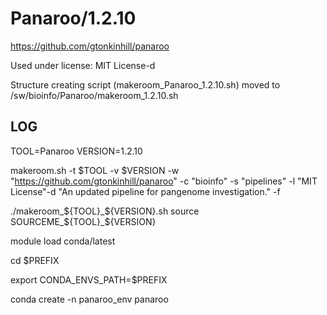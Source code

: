 Panaroo/1.2.10
========================

<https://github.com/gtonkinhill/panaroo>

Used under license:
MIT License-d


Structure creating script (makeroom_Panaroo_1.2.10.sh) moved to /sw/bioinfo/Panaroo/makeroom_1.2.10.sh

LOG
---

TOOL=Panaroo
VERSION=1.2.10

makeroom.sh -t $TOOL -v $VERSION   -w "https://github.com/gtonkinhill/panaroo"  -c "bioinfo" -s "pipelines" -l "MIT License"-d "An updated pipeline for pangenome investigation."   -f


./makeroom_${TOOL}_${VERSION}.sh
 source SOURCEME_${TOOL}_${VERSION}
    
module load conda/latest

   cd $PREFIX

export CONDA_ENVS_PATH=$PREFIX

conda create -n panaroo_env panaroo
